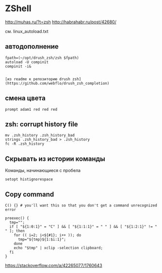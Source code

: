 ZShell
======

http://muhas.ru/?t=zsh
http://habrahabr.ru/post/42680/

см. linux_autoload.txt

автодополнение
--------------

	fpath=(~/opt/drush_zsh/zsh $fpath)
	autoload -U compinit
	compinit -i&


	[из readme к репозиторию drush zsh](https://github.com/webflo/drush_zsh_completion)

смена цвета
-----------

    prompt adam1 red red red

zsh: corrupt history file
-------------------------

    mv .zsh_history .zsh_history_bad
    strings .zsh_history_bad > .zsh_history
    fc -R .zsh_history

Скрывать из истории команды
---------------------------

Команды, начинающиеся с пробела

`setopt histignorespace`

## Copy command

```
C() {} # you'll want this so that you don't get a command unrecognized error

preexec() {
  tmp="";
  if [ "${1:0:1}" = "C" ] && [ "${1:1:1}" = " " ] && [ "${1:2:1}" != " " ]; then
    for (( i=2; i<${#1}; i++ )); do
      tmp="${tmp}${1:$i:1}";
    done
    echo "$tmp" | xclip -selection clipboard;
  fi
}
```

https://stackoverflow.com/a/42265077/1760643

